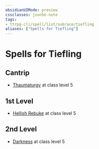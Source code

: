 ```yaml
---
obsidianUIMode: preview
cssclasses: json5e-note
tags:
- ttrpg-cli/spell/list/subrace/tiefling
aliases: ["Spells for Tiefling"]
---
```

# Spells for Tiefling

## Cantrip

- [Thaumaturgy](3-Mechanics/CLI/spells/thaumaturgy.md "PHB") at class level 5

## 1st Level

- [Hellish Rebuke](3-Mechanics/CLI/spells/hellish-rebuke.md "PHB") at class level 5

## 2nd Level

- [Darkness](3-Mechanics/CLI/spells/darkness.md "PHB") at class level 5
